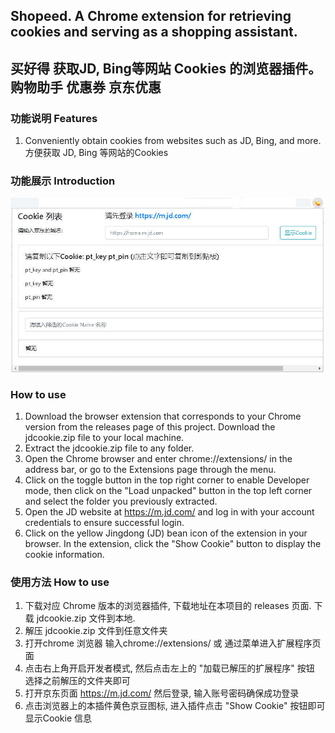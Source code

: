 ## Shopeed. A Chrome extension for retrieving cookies and serving as a shopping assistant.
## 买好得 获取JD, Bing等网站 Cookies 的浏览器插件。购物助手 优惠券 京东优惠 

### 功能说明 Features 

1. Conveniently obtain cookies from websites such as JD, Bing, and more. 方便获取 JD, Bing 等网站的Cookies 

### 功能展示 Introduction 

![功能说明](https://github.com/jinwyp/tgfcerblock/blob/master/docs/cookie.jpg?raw=true)


### How to use
1. Download the browser extension that corresponds to your Chrome version from the releases page of this project. Download the jdcookie.zip file to your local machine.
2. Extract the jdcookie.zip file to any folder.
3. Open the Chrome browser and enter chrome://extensions/ in the address bar, or go to the Extensions page through the menu.
4. Click on the toggle button in the top right corner to enable Developer mode, then click on the "Load unpacked" button in the top left corner and select the folder you previously extracted.
5. Open the JD website at https://m.jd.com/ and log in with your account credentials to ensure successful login.
6. Click on the yellow Jingdong (JD) bean icon of the extension in your browser. In the extension, click the "Show Cookie" button to display the cookie information.


### 使用方法 How to use

1. 下载对应 Chrome 版本的浏览器插件, 下载地址在本项目的 releases 页面. 下载 jdcookie.zip 文件到本地.
2. 解压 jdcookie.zip 文件到任意文件夹
3. 打开chrome 浏览器 输入chrome://extensions/ 或 通过菜单进入扩展程序页面
4. 点击右上角开启开发者模式, 然后点击左上的 "加载已解压的扩展程序" 按钮 选择之前解压的文件夹即可
5. 打开京东页面 https://m.jd.com/  然后登录, 输入账号密码确保成功登录
6. 点击浏览器上的本插件黄色京豆图标, 进入插件点击 "Show Cookie" 按钮即可显示Cookie 信息


